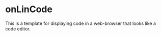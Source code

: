 # onLinCode
This  is a template for displaying code in a web-browser that looks like a code editor. 
